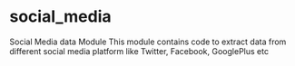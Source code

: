 social_media
============

Social Media data Module
This module contains code to extract data from different social media platform like Twitter, Facebook, GooglePlus etc
